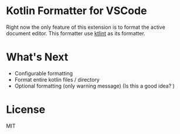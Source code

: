 # Kotlin Formatter for VSCode

Right now the only feature of this extension is to format the active document editor.
This formatter use [ktlint](https://github.com/shyiko/ktlint) as its formatter.

# What's Next

- Configurable formatting
- Format entire kotlin files / directory
- Optional formatting (only warning message) (Is this a good idea? )

# License

MIT
